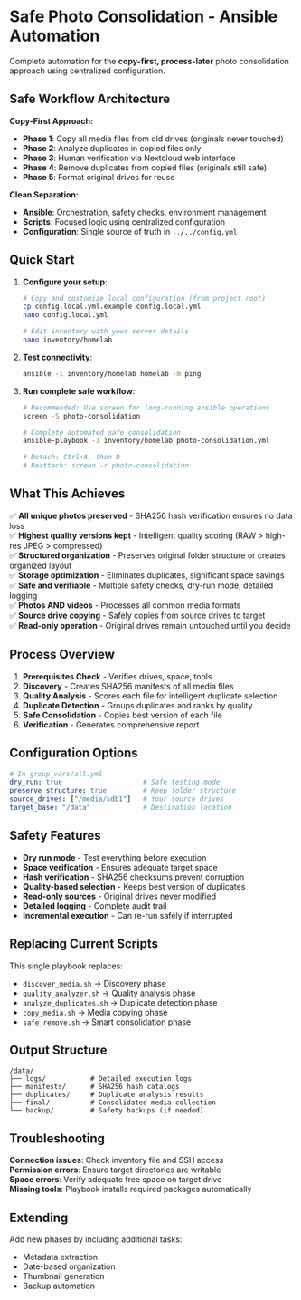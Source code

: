 # Safe Photo Consolidation - Ansible Automation

Complete automation for the **copy-first, process-later** photo consolidation approach using centralized configuration.

## Safe Workflow Architecture

**Copy-First Approach:**
- **Phase 1**: Copy all media files from old drives (originals never touched)
- **Phase 2**: Analyze duplicates in copied files only
- **Phase 3**: Human verification via Nextcloud web interface  
- **Phase 4**: Remove duplicates from copied files (originals still safe)
- **Phase 5**: Format original drives for reuse

**Clean Separation:**
- **Ansible**: Orchestration, safety checks, environment management
- **Scripts**: Focused logic using centralized configuration
- **Configuration**: Single source of truth in `../../config.yml`

## Quick Start

1. **Configure your setup**:
   ```bash
   # Copy and customize local configuration (from project root)
   cp config.local.yml.example config.local.yml
   nano config.local.yml
   
   # Edit inventory with your server details
   nano inventory/homelab
   ```

2. **Test connectivity**:
   ```bash
   ansible -i inventory/homelab homelab -m ping
   ```

3. **Run complete safe workflow**:
   ```bash
   # Recommended: Use screen for long-running ansible operations
   screen -S photo-consolidation
   
   # Complete automated safe consolidation
   ansible-playbook -i inventory/homelab photo-consolidation.yml
   
   # Detach: Ctrl+A, then D
   # Reattach: screen -r photo-consolidation
   ```

## What This Achieves

✅ **All unique photos preserved** - SHA256 hash verification ensures no data loss  
✅ **Highest quality versions kept** - Intelligent quality scoring (RAW > high-res JPEG > compressed)  
✅ **Structured organization** - Preserves original folder structure or creates organized layout  
✅ **Storage optimization** - Eliminates duplicates, significant space savings  
✅ **Safe and verifiable** - Multiple safety checks, dry-run mode, detailed logging  
✅ **Photos AND videos** - Processes all common media formats  
✅ **Source drive copying** - Safely copies from source drives to target  
✅ **Read-only operation** - Original drives remain untouched until you decide  

## Process Overview

1. **Prerequisites Check** - Verifies drives, space, tools
2. **Discovery** - Creates SHA256 manifests of all media files
3. **Quality Analysis** - Scores each file for intelligent duplicate selection
4. **Duplicate Detection** - Groups duplicates and ranks by quality
5. **Safe Consolidation** - Copies best version of each file
6. **Verification** - Generates comprehensive report

## Configuration Options

```yaml
# In group_vars/all.yml
dry_run: true                    # Safe testing mode
preserve_structure: true         # Keep folder structure
source_drives: ["/media/sdb1"]   # Your source drives
target_base: "/data"             # Destination location
```

## Safety Features

- **Dry run mode** - Test everything before execution
- **Space verification** - Ensures adequate target space
- **Hash verification** - SHA256 checksums prevent corruption
- **Quality-based selection** - Keeps best version of duplicates
- **Read-only sources** - Original drives never modified
- **Detailed logging** - Complete audit trail
- **Incremental execution** - Can re-run safely if interrupted

## Replacing Current Scripts

This single playbook replaces:
- `discover_media.sh` → Discovery phase
- `quality_analyzer.sh` → Quality analysis phase
- `analyze_duplicates.sh` → Duplicate detection phase  
- `copy_media.sh` → Media copying phase
- `safe_remove.sh` → Smart consolidation phase

## Output Structure

```
/data/
├── logs/           # Detailed execution logs
├── manifests/      # SHA256 hash catalogs
├── duplicates/     # Duplicate analysis results
├── final/          # Consolidated media collection
└── backup/         # Safety backups (if needed)
```

## Troubleshooting

**Connection issues**: Check inventory file and SSH access  
**Permission errors**: Ensure target directories are writable  
**Space errors**: Verify adequate free space on target drive  
**Missing tools**: Playbook installs required packages automatically  

## Extending

Add new phases by including additional tasks:
- Metadata extraction
- Date-based organization  
- Thumbnail generation
- Backup automation